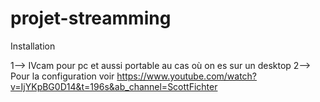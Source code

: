 # projet-streamming

Installation 

1--> IVcam pour pc et aussi portable au cas où on es sur un desktop
2--> Pour la configuration voir https://www.youtube.com/watch?v=IjYKpBG0D14&t=196s&ab_channel=ScottFichter
